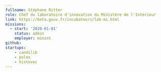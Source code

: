 ```yaml
---
fullname: Stéphane Ritter
role: Chef du laboratoire d'innovation du Ministère de l'Intérieur
link: https://beta.gouv.fr/incubateurs/lab-mi.html
missions:
  - start: '2020-01-01'
    status: admin
    employer: minint
github: 
startups:
    - candilib
    - polex
    - histovec
---
```

